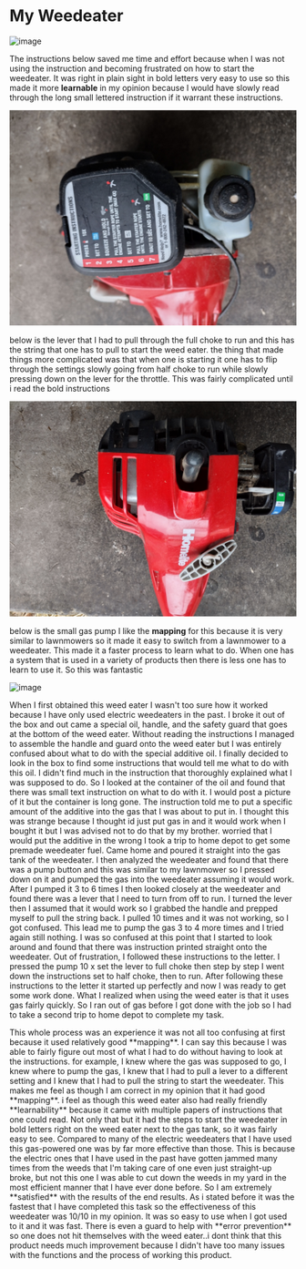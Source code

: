 # My Weedeater


![image](https://github.com/UsabilityEngineering/ux-portfolio-nickhib/blob/master/assets/IMG_20220415_191145469.jpg)


The instructions below saved me time and effort because when I was not using the instruction and becoming frustrated on how to start the weedeater. It was right in plain sight in bold letters very easy to use so this made it more **learnable** in my opinion because I would have slowly read through the long small lettered instruction if it warrant these instructions.


![image](https://github.com/UsabilityEngineering/ux-portfolio-nickhib/blob/master/assets/IMG_20220415_191205551_HDR.jpg)


below is the lever that I had to pull through the full choke to run and this has the string that one has to pull to start the weed eater. the thing that made things more complicated was that when one is starting it one has to flip through the settings slowly going from half choke to run while slowly pressing down on the lever for the throttle. This was fairly complicated until i read the bold instructions 


![image](https://github.com/UsabilityEngineering/ux-portfolio-nickhib/blob/master/assets/IMG_20220415_191219024_HDR.jpg)


below is the small gas pump I like the **mapping** for this because it is very similar to lawnmowers so it made it easy to switch from a lawnmower to a weedeater. This made it a faster process to learn what to do. When one has a system that is used in a variety of products then there is less one has to learn to use it. So this was fantastic 


![image](https://github.com/UsabilityEngineering/ux-portfolio-nickhib/blob/master/assets/IMG_20220415_191229123_HDR.jpg)


   <p>When I first obtained this weed eater I wasn't too sure how it worked because I have only used electric weedeaters in the past. I broke it out of the box and out came a special oil, handle, and the safety guard that goes at the bottom of the weed eater. Without reading the instructions I managed to assemble the handle and guard onto the weed eater but I was entirely confused about what to do with the special additive oil. I finally decided to look in the box to find some instructions that would tell me what to do with this oil. I didn't find much in the instruction that thoroughly explained what I was supposed to do. So I looked at the container of the oil and found that there was small text instruction on what to do with it. I would post a picture of it but the container is long gone. The instruction told me to put a specific amount of the additive into the gas that I was about to put in. I thought this was strange because I thought id just put gas in and it would work when I bought it but I was advised not to do that by my brother. worried that I would put the additive in the wrong I took a trip to home depot to get some premade weedeater fuel. Came home and poured it straight into the gas tank of the weedeater. I then analyzed the weedeater and found that there was a pump button and this was similar to my lawnmower so I pressed down on it and pumped the gas into the weedeater assuming it would work. After I pumped it 3 to 6 times I then looked closely at the weedeater and found there was a lever that I need to turn from off to run. I turned the lever then I assumed that it would work so I grabbed the handle and prepped myself to pull the string back. I pulled 10 times and it was not working, so I got confused. This lead me to pump the gas 3 to 4 more times and I tried again still nothing. I was so confused at this point that I started to look around and found that there was instruction printed straight onto the weedeater. Out of frustration, I followed these instructions to the letter. I pressed the pump 10 x set the lever to full choke then step by step I went down the instructions set to half choke, then to run. After following these instructions to the letter it started up perfectly and now I was ready to get some work done. What I realized when using the weed eater is that it uses gas fairly quickly. So I ran out of gas before I got done with the job so I had to take a second trip to home depot to complete my task. 
    <p>This whole process was an experience it was not all too confusing at first because it used relatively good **mapping**. I can say this because I was able to fairly figure out most of what I had to do without having to look at the instructions. for example, I knew where the gas was supposed to go, I knew where to pump the gas, I knew that I had to pull a lever to a different setting and I knew that I had to pull the string to start the weedeater. This makes me feel as though I am correct in my opinion that it had good **mapping**. i feel as though this weed eater also had really friendly **learnability** because it came with multiple papers of instructions that one could read. Not only that but it had the steps to start the weedeater in bold letters right on the weed eater next to the gas tank, so it was fairly easy to see. Compared to many of the electric weedeaters that I have used this gas-powered one was by far more effective than those. This is because the electric ones that I have used in the past have gotten jammed many times from the weeds that I'm taking care of one even just straight-up broke, but not this one I was able to cut down the weeds in my yard in the most efficient manner that I have ever done before. So I am extremely **satisfied** with the results of the end results. As i stated before it was the fastest that I have completed this task so the effectiveness of this weedeater was 10/10 in my opinion. It was so easy to use when I got used to it and it was fast. There is even a guard to help with **error prevention** so one does not hit themselves with the weed eater..i dont think that this product needs much improvement because I didn't have too many issues with the functions and the process of working this product. 
